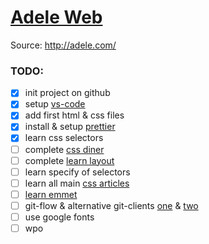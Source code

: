 # [Adele Web](https://monkeydub.github.io/Test/public)

Source: http://adele.com/


### TODO:
- [x] init project on github
- [x] setup [vs-code](https://code.visualstudio.com)
- [x] add first html & css files
- [x] install & setup [prettier](https://github.com/prettier/prettier)
- [x] learn css selectors
- [ ] complete [css diner](https://flukeout.github.io)
- [ ] complete [learn layout](http://ru.learnlayout.com)
- [ ] learn specify of selectors
- [ ] learn all main [css articles](https://learn.javascript.ru/css-for-js)
- [ ] [learn emmet](https://habr.com/post/175747/)
- [ ] git-flow & alternative git-clients [one](https://www.gitkraken.com) & [two](https://www.sourcetreeapp.com)
- [ ] use google fonts
- [ ] wpo
